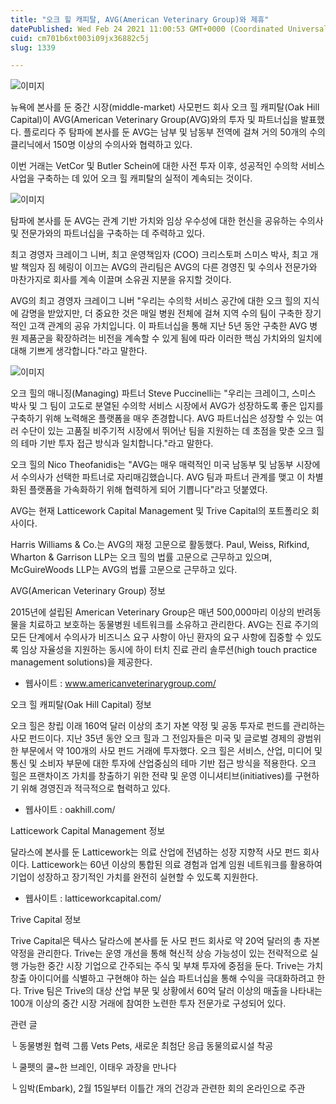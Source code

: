 ```yaml
---
title: "오크 힐 캐피탈, AVG(American Veterinary Group)와 제휴"
datePublished: Wed Feb 24 2021 11:00:53 GMT+0000 (Coordinated Universal Time)
cuid: cm701b6xt003i09jx36882c5j
slug: 1339

---
```



![이미지](https://cdn.hashnode.com/res/hashnode/image/upload/v1739251282181/991b92c1-2f00-46f6-b774-e7e3f3dd543b.jpeg)

뉴욕에 본사를 둔 중간 시장(middle-market) 사모펀드 회사 오크 힐 캐피탈(Oak Hill Capital)이 AVG(American Veterinary Group(AVG)와의 투자 및 파트너십을 발표했다. 플로리다 주 탐파에 본사를 둔 AVG는 남부 및 남동부 전역에 걸쳐 거의 50개의 수의 클리닉에서 150명 이상의 수의사와 협력하고 있다.

이번 거래는 VetCor 및 Butler Schein에 대한 사전 투자 이후, 성공적인 수의학 서비스 사업을 구축하는 데 있어 오크 힐 캐피탈의 실적이 계속되는 것이다.

![이미지](https://cdn.hashnode.com/res/hashnode/image/upload/v1739251284290/c517fe6c-3340-4d94-b208-2c66888cd8ee.jpeg)

탐파에 본사를 둔 AVG는 관계 기반 가치와 임상 우수성에 대한 헌신을 공유하는 수의사 및 전문가와의 파트너십을 구축하는 데 주력하고 있다.

최고 경영자 크레이그 니버, 최고 운영책임자 (COO) 크리스토퍼 스미스 박사, 최고 개발 책임자 짐 헤링이 이끄는 AVG의 관리팀은 AVG의 다른 경영진 및 수의사 전문가와 마찬가지로 회사를 계속 이끌며 소유권 지분을 유지할 것이다.

AVG의 최고 경영자 크레이그 니버 "우리는 수의학 서비스 공간에 대한 오크 힐의 지식에 감명을 받았지만, 더 중요한 것은 매일 병원 전체에 걸쳐 지역 수의 팀이 구축한 장기적인 고객 관계의 공유 가치입니다. 이 파트너십을 통해 지난 5년 동안 구축한 AVG 병원 제품군을 확장하려는 비전을 계속할 수 있게 됨에 따라 이러한 핵심 가치와의 일치에 대해 기쁘게 생각합니다."라고 말한다.

![이미지](https://cdn.hashnode.com/res/hashnode/image/upload/v1739251286616/bfe040d9-2d50-4379-9b64-f56a178be126.jpeg)

오크 힐의 매니징(Managing) 파트너 Steve Puccinelli는 "우리는 크레이그, 스미스 박사 및 그 팀이 고도로 분열된 수의학 서비스 시장에서 AVG가 성장하도록 좋은 입지를 구축하기 위해 노력해온 플랫폼을 매우 존경합니다. AVG 파트너십은 성장할 수 있는 여러 수단이 있는 고품질 비주기적 시장에서 뛰어난 팀을 지원하는 데 초점을 맞춘 오크 힐의 테마 기반 투자 접근 방식과 일치합니다."라고 말한다.

오크 힐의 Nico Theofanidis는 "AVG는 매우 매력적인 미국 남동부 및 남동부 시장에서 수의사가 선택한 파트너로 자리매김했습니다. AVG 팀과 파트너 관계를 맺고 이 차별화된 플랫폼을 가속화하기 위해 협력하게 되어 기쁩니다"라고 덧붙였다.

AVG는 현재 Latticework Capital Management 및 Trive Capital의 포트폴리오 회사이다.

Harris Williams & Co.는 AVG의 재정 고문으로 활동했다. Paul, Weiss, Rifkind, Wharton & Garrison LLP는 오크 힐의 법률 고문으로 근무하고 있으며, McGuireWoods LLP는 AVG의 법률 고문으로 근무하고 있다.

AVG(American Veterinary Group) 정보

2015년에 설립된 American Veterinary Group은 매년 500,000마리 이상의 반려동물을 치료하고 보호하는 동물병원 네트워크를 소유하고 관리한다. AVG는 진료 주기의 모든 단계에서 수의사가 비즈니스 요구 사항이 아닌 환자의 요구 사항에 집중할 수 있도록 임상 자율성을 지원하는 동시에 하이 터치 진료 관리 솔루션(high touch practice management solutions)을 제공한다.

* 웹사이트 : www.americanveterinarygroup.com/

오크 힐 캐피탈(Oak Hill Capital) 정보

오크 힐은 창립 이래 160억 달러 이상의 초기 자본 약정 및 공동 투자로 펀드를 관리하는 사모 펀드이다. 지난 35년 동안 오크 힐과 그 전임자들은 미국 및 글로벌 경제의 광범위한 부문에서 약 100개의 사모 펀드 거래에 투자했다. 오크 힐은 서비스, 산업, 미디어 및 통신 및 소비자 부문에 대한 투자에 산업중심의 테마 기반 접근 방식을 적용한다. 오크 힐은 프랜차이즈 가치를 창출하기 위한 전략 및 운영 이니셔티브(initiatives)를 구현하기 위해 경영진과 적극적으로 협력하고 있다.

* 웹사이트 : oakhill.com/

Latticework Capital Management 정보

달라스에 본사를 둔 Latticework는 의료 산업에 전념하는 성장 지향적 사모 펀드 회사이다. Latticework는 60년 이상의 통합된 의료 경험과 업계 임원 네트워크를 활용하여 기업이 성장하고 장기적인 가치를 완전히 실현할 수 있도록 지원한다.

* 웹사이트 : latticeworkcapital.com/

Trive Capital 정보

Trive Capital은 텍사스 달라스에 본사를 둔 사모 펀드 회사로 약 20억 달러의 총 자본 약정을 관리한다. Trive는 운영 개선을 통해 혁신적 상승 가능성이 있는 전략적으로 실행 가능한 중간 시장 기업으로 간주되는 주식 및 부채 투자에 중점을 둔다. Trive는 가치 창출 아이디어를 식별하고 구현해야 하는 실습 파트너십을 통해 수익을 극대화하려고 한다. Trive 팀은 Trive의 대상 산업 부문 및 상황에서 60억 달러 이상의 매출을 나타내는 100개 이상의 중간 시장 거래에 참여한 노련한 투자 전문가로 구성되어 있다.

관련 글

└ 동물병원 협력 그룹 Vets Pets, 새로운 최첨단 응급 동물의료시설 착공

└ 쿨펫의 쿨~한 브레인, 이태우 과장을 만나다

└ 임박(Embark), 2월 15일부터 이틀간 개의 건강과 관련한 회의 온라인으로 주관